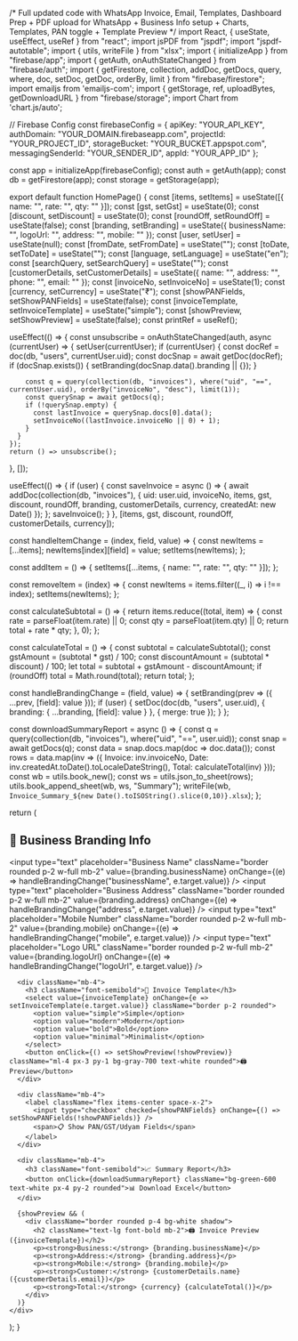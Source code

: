 /* Full updated code with WhatsApp Invoice, Email, Templates, Dashboard Prep + PDF upload for WhatsApp + Business Info setup + Charts, Templates, PAN toggle + Template Preview */
import React, { useState, useEffect, useRef } from "react";
import jsPDF from "jspdf";
import "jspdf-autotable";
import { utils, writeFile } from "xlsx";
import { initializeApp } from "firebase/app";
import {
  getAuth,
  onAuthStateChanged
} from "firebase/auth";
import {
  getFirestore,
  collection,
  addDoc,
  getDocs,
  query,
  where,
  doc,
  setDoc,
  getDoc,
  orderBy,
  limit
} from "firebase/firestore";
import emailjs from 'emailjs-com';
import { getStorage, ref, uploadBytes, getDownloadURL } from "firebase/storage";
import Chart from 'chart.js/auto';

// Firebase Config
const firebaseConfig = {
  apiKey: "YOUR_API_KEY",
  authDomain: "YOUR_DOMAIN.firebaseapp.com",
  projectId: "YOUR_PROJECT_ID",
  storageBucket: "YOUR_BUCKET.appspot.com",
  messagingSenderId: "YOUR_SENDER_ID",
  appId: "YOUR_APP_ID"
};

const app = initializeApp(firebaseConfig);
const auth = getAuth(app);
const db = getFirestore(app);
const storage = getStorage(app);

export default function HomePage() {
  const [items, setItems] = useState([{ name: "", rate: "", qty: "" }]);
  const [gst, setGst] = useState(0);
  const [discount, setDiscount] = useState(0);
  const [roundOff, setRoundOff] = useState(false);
  const [branding, setBranding] = useState({ businessName: "", logoUrl: "", address: "", mobile: "" });
  const [user, setUser] = useState(null);
  const [fromDate, setFromDate] = useState("");
  const [toDate, setToDate] = useState("");
  const [language, setLanguage] = useState("en");
  const [searchQuery, setSearchQuery] = useState("");
  const [customerDetails, setCustomerDetails] = useState({ name: "", address: "", phone: "", email: "" });
  const [invoiceNo, setInvoiceNo] = useState(1);
  const [currency, setCurrency] = useState("₹");
  const [showPANFields, setShowPANFields] = useState(false);
  const [invoiceTemplate, setInvoiceTemplate] = useState("simple");
  const [showPreview, setShowPreview] = useState(false);
  const printRef = useRef();

  useEffect(() => {
    const unsubscribe = onAuthStateChanged(auth, async (currentUser) => {
      setUser(currentUser);
      if (currentUser) {
        const docRef = doc(db, "users", currentUser.uid);
        const docSnap = await getDoc(docRef);
        if (docSnap.exists()) {
          setBranding(docSnap.data().branding || {});
        }

        const q = query(collection(db, "invoices"), where("uid", "==", currentUser.uid), orderBy("invoiceNo", "desc"), limit(1));
        const querySnap = await getDocs(q);
        if (!querySnap.empty) {
          const lastInvoice = querySnap.docs[0].data();
          setInvoiceNo((lastInvoice.invoiceNo || 0) + 1);
        }
      }
    });
    return () => unsubscribe();
  }, []);

  useEffect(() => {
    if (user) {
      const saveInvoice = async () => {
        await addDoc(collection(db, "invoices"), {
          uid: user.uid,
          invoiceNo,
          items,
          gst,
          discount,
          roundOff,
          branding,
          customerDetails,
          currency,
          createdAt: new Date()
        });
      };
      saveInvoice();
    }
  }, [items, gst, discount, roundOff, customerDetails, currency]);

  const handleItemChange = (index, field, value) => {
    const newItems = [...items];
    newItems[index][field] = value;
    setItems(newItems);
  };

  const addItem = () => {
    setItems([...items, { name: "", rate: "", qty: "" }]);
  };

  const removeItem = (index) => {
    const newItems = items.filter((_, i) => i !== index);
    setItems(newItems);
  };

  const calculateSubtotal = () => {
    return items.reduce((total, item) => {
      const rate = parseFloat(item.rate) || 0;
      const qty = parseFloat(item.qty) || 0;
      return total + rate * qty;
    }, 0);
  };

  const calculateTotal = () => {
    const subtotal = calculateSubtotal();
    const gstAmount = (subtotal * gst) / 100;
    const discountAmount = (subtotal * discount) / 100;
    let total = subtotal + gstAmount - discountAmount;
    if (roundOff) total = Math.round(total);
    return total;
  };

  const handleBrandingChange = (field, value) => {
    setBranding(prev => ({ ...prev, [field]: value }));
    if (user) {
      setDoc(doc(db, "users", user.uid), { branding: { ...branding, [field]: value } }, { merge: true });
    }
  };

  const downloadSummaryReport = async () => {
    const q = query(collection(db, "invoices"), where("uid", "==", user.uid));
    const snap = await getDocs(q);
    const data = snap.docs.map(doc => doc.data());
    const rows = data.map(inv => ({
      Invoice: inv.invoiceNo,
      Date: inv.createdAt.toDate().toLocaleDateString(),
      Total: calculateTotal(inv)
    }));
    const wb = utils.book_new();
    const ws = utils.json_to_sheet(rows);
    utils.book_append_sheet(wb, ws, "Summary");
    writeFile(wb, `Invoice_Summary_${new Date().toISOString().slice(0,10)}.xlsx`);
  };

  return (
    <div className="p-6 max-w-4xl mx-auto">
      <div className="mb-4">
        <h2 className="text-xl font-bold mb-2">👤 Business Branding Info</h2>
        <input type="text" placeholder="Business Name" className="border rounded p-2 w-full mb-2" value={branding.businessName} onChange={(e) => handleBrandingChange("businessName", e.target.value)} />
        <input type="text" placeholder="Business Address" className="border rounded p-2 w-full mb-2" value={branding.address} onChange={(e) => handleBrandingChange("address", e.target.value)} />
        <input type="text" placeholder="Mobile Number" className="border rounded p-2 w-full mb-2" value={branding.mobile} onChange={(e) => handleBrandingChange("mobile", e.target.value)} />
        <input type="text" placeholder="Logo URL" className="border rounded p-2 w-full mb-2" value={branding.logoUrl} onChange={(e) => handleBrandingChange("logoUrl", e.target.value)} />
      </div>

      <div className="mb-4">
        <h3 className="font-semibold">🎨 Invoice Template</h3>
        <select value={invoiceTemplate} onChange={e => setInvoiceTemplate(e.target.value)} className="border p-2 rounded">
          <option value="simple">Simple</option>
          <option value="modern">Modern</option>
          <option value="bold">Bold</option>
          <option value="minimal">Minimalist</option>
        </select>
        <button onClick={() => setShowPreview(!showPreview)} className="ml-4 px-3 py-1 bg-gray-700 text-white rounded">🖨️ Preview</button>
      </div>

      <div className="mb-4">
        <label className="flex items-center space-x-2">
          <input type="checkbox" checked={showPANFields} onChange={() => setShowPANFields(!showPANFields)} />
          <span>📋 Show PAN/GST/Udyam Fields</span>
        </label>
      </div>

      <div className="mb-4">
        <h3 className="font-semibold">📈 Summary Report</h3>
        <button onClick={downloadSummaryReport} className="bg-green-600 text-white px-4 py-2 rounded">📊 Download Excel</button>
      </div>

      {showPreview && (
        <div className="border rounded p-4 bg-white shadow">
          <h2 className="text-lg font-bold mb-2">🖨️ Invoice Preview ({invoiceTemplate})</h2>
          <p><strong>Business:</strong> {branding.businessName}</p>
          <p><strong>Address:</strong> {branding.address}</p>
          <p><strong>Mobile:</strong> {branding.mobile}</p>
          <p><strong>Customer:</strong> {customerDetails.name} ({customerDetails.email})</p>
          <p><strong>Total:</strong> {currency} {calculateTotal()}</p>
        </div>
      )}
    </div>
  );
}
